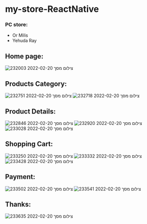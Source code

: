 # my-store-ReactNative

### PC store:
* Or Milis
* Yehuda Ray
 
## Home page:

![צילום מסך 2022-02-20 232003](https://user-images.githubusercontent.com/93192321/154865946-38eca01a-a001-493c-8b91-7872b3926cff.jpg)

## Products Category:

![צילום מסך 2022-02-20 232751](https://user-images.githubusercontent.com/93192321/154866003-ac769616-b566-47f5-83cd-dae53e1f1db0.jpg)
![צילום מסך 2022-02-20 232718](https://user-images.githubusercontent.com/93192321/154866012-d4d87c9a-4f4c-49b6-aa8d-714cc3445e23.jpg)


## Product Details:

![צילום מסך 2022-02-20 232846](https://user-images.githubusercontent.com/93192321/154866059-dcbcbfd6-69a7-447e-9fa6-130988e1a2b3.jpg)
![צילום מסך 2022-02-20 232920](https://user-images.githubusercontent.com/93192321/154866069-62bb98c7-34ae-4f3f-8869-f56b9c3f5323.jpg)
![צילום מסך 2022-02-20 233028](https://user-images.githubusercontent.com/93192321/154866073-c60fee2e-fba8-42fb-b256-d684b8432806.jpg)

## Shopping Cart:

![צילום מסך 2022-02-20 233250](https://user-images.githubusercontent.com/93192321/154866098-a11ff4de-9c17-4e77-af67-8c95803e1176.jpg)
![צילום מסך 2022-02-20 233332](https://user-images.githubusercontent.com/93192321/154866103-dfc20c29-5378-41a5-aabe-859df3c197cf.jpg)
![צילום מסך 2022-02-20 233428](https://user-images.githubusercontent.com/93192321/154866106-c65b86cd-38e1-4012-ad8e-16702fdf03c4.jpg)

## Payment:
![צילום מסך 2022-02-20 233502](https://user-images.githubusercontent.com/93192321/154866117-4ef3a6eb-0f9f-4dc4-a047-50b89f7f8c55.jpg)
![צילום מסך 2022-02-20 233541](https://user-images.githubusercontent.com/93192321/154866121-a85c5e14-8ad8-465e-b940-7d3ccb44ad55.jpg)
## Thanks:
![צילום מסך 2022-02-20 233635](https://user-images.githubusercontent.com/93192321/154866134-3bbeb12e-14aa-41f4-88c5-333891275d18.jpg)
